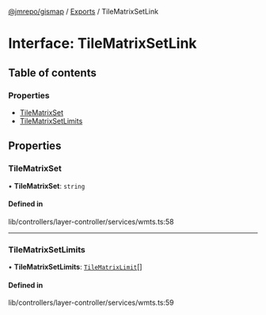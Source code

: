 [@jmrepo/gismap](../README.md) / [Exports](../modules.md) / TileMatrixSetLink

# Interface: TileMatrixSetLink

## Table of contents

### Properties

-   [TileMatrixSet](TileMatrixSetLink.md#tilematrixset)
-   [TileMatrixSetLimits](TileMatrixSetLink.md#tilematrixsetlimits)

## Properties

### TileMatrixSet

• **TileMatrixSet**: `string`

#### Defined in

lib/controllers/layer-controller/services/wmts.ts:58

---

### TileMatrixSetLimits

• **TileMatrixSetLimits**: [`TileMatrixLimit`](TileMatrixLimit.md)[]

#### Defined in

lib/controllers/layer-controller/services/wmts.ts:59
